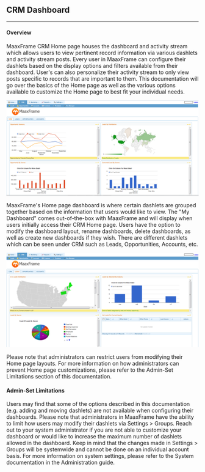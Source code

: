 ## CRM Dashboard

---

#### Overview

MaaxFrame CRM Home page houses the dashboard and activity stream which allows users to view pertinent record information via various dashlets and activity stream posts. Every user in MaaxFrame can configure their dashlets based on the display options and filters available from their dashboard. User's can also personalize their activity stream to only view posts specific to records that are important to them. This documentation will go over the basics of the Home page as well as the various options available to customize the Home page to best fit your individual needs.

![](img/crm1.png)

MaaxFrame's Home page dashboard is where certain dashlets are grouped together based on the information that users would like to view. The "My Dashboard" comes out-of-the-box with MaaxFrame and will display when users initially access their CRM Home page. Users have the option to modify the dashboard layout, rename dashboards, delete dashboards, as well as create new dashboards if they wish. 
There are different dashlets which can be seen under CRM such as Leads, Opportunities, Accounts, etc.

![](img/crm2.png)

Please note that administrators can restrict users from modifying their Home page layouts. For more information on how administrators can prevent Home page customizations, please refer to the Admin-Set Limitations section of this documentation.

#### Admin-Set Limitations

Users may find that some of the options described in this documentation (e.g. adding and moving dashlets) are not available when configuring their dashboards. Please note that administrators in MaaxFrame have the ability to limit how users may modify their dashlets via Settings > Groups. Reach out to your system administrator if you are not able to customize your dashboard or would like to increase the maximum number of dashlets allowed in the dashboard. Keep in mind that the changes made in Settings > Groups will be systemwide and cannot be done on an individual account basis. For more information on system settings, please refer to the System documentation in the Administration guide.

